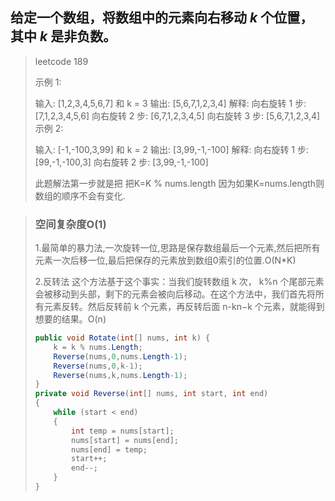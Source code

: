 ## 给定一个数组，将数组中的元素向右移动 *k* 个位置，其中 *k* 是非负数。

> leetcode 189
>
> 示例 1:
>
> 输入: [1,2,3,4,5,6,7] 和 k = 3
> 输出: [5,6,7,1,2,3,4]
> 解释:
> 向右旋转 1 步: [7,1,2,3,4,5,6]
> 向右旋转 2 步: [6,7,1,2,3,4,5]
> 向右旋转 3 步: [5,6,7,1,2,3,4]
> 示例 2:
>
> 输入: [-1,-100,3,99] 和 k = 2
> 输出: [3,99,-1,-100]
> 解释: 
> 向右旋转 1 步: [99,-1,-100,3]
> 向右旋转 2 步: [3,99,-1,-100]
>
> 此题解法第一步就是把 把K=K % nums.length 因为如果K=nums.length则数组的顺序不会有变化.

> ### 空间复杂度O(1)
>
> 1.最简单的暴力法,一次旋转一位,思路是保存数组最后一个元素,然后把所有元素一次后移一位,最后把保存的元素放到数组0索引的位置.O(N*K)
>
> 2.反转法 这个方法基于这个事实：当我们旋转数组 k 次， k%n 个尾部元素会被移动到头部，剩下的元素会被向后移动。在这个方法中，我们首先将所有元素反转。然后反转前 k 个元素，再反转后面 n-kn−k 个元素，就能得到想要的结果。O(n)
>
> ```c#
> public void Rotate(int[] nums, int k) {  
>     k = k % nums.Length;
>     Reverse(nums,0,nums.Length-1);
>     Reverse(nums,0,k-1);
>     Reverse(nums,k,nums.Length-1);
> }
> private void Reverse(int[] nums, int start, int end)
> {
>     while (start < end)
>     {
>         int temp = nums[start];
>         nums[start] = nums[end];
>         nums[end] = temp;
>         start++;
>         end--;
>     }
> }
> ```